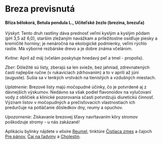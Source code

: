 Breza previsnutá
================

#### Bříza bělokorá, Betula pendula L., Učiteľské žezlo (brezina, brezuľa)

*Výskyt*: Tento druh rastliny dáva prednosť veľmi kyslým a kyslým pôdam (pH 3,5
až 6,0), starším zležaným navážkam a príležitostne osídľuje piesky a kremičité
horniny; je nenáročná na ekologické podmienky, veľmi rýchlo rastie. Má výborné
rezbárske drevo a je dobre známa včelárom.

*Kvitne*: Apríl až máj (včelám poskytuje hnedavý peľ a tmel - propolis).

*Zber*: Dôležité sú listy, zberajú sa len svieže, bez jahniad, zdrevnatených
častí najlepšie ručne (v rukaviciach zdrhovaním) a to v apríli až júni
(auguste). Sušia sa v tenkých vrstvách na tienistých a vzdušných miestach.

*Uplatnenie*: Brezové listy majú močopudné účinky, čo je potvrdené aj z
dávnejších výskumov. Nedávno sa však podiel flavonoidov na vylučovaní vody z
obličiek a klinické pozorovania sčasti potvrdzujú diuretickú činnosť. Význam
listov v močopudných a prečisťovacích vlastnostiach ich predurčuje na potláčanie
dôsledkov dny, reumy a opuchov.

*Upozornenie*: Získavanie brezovej šťavy navŕtavaním kôry stromov poškodzuje
stromy - u nás zakázané!

Aplikáciu bylinky nájdete v elixíre [Reumel](/elixiry/reumel),
tinktúre [Čistiaca zmes](/tinktury/zmes-cistiaca)
a čajoch
[Pre pánov](/sip/caje/pre-panov),
[Čaj na ľadviny](/sip/caje/ladviny) a
[Cholestin](/sip/caje/cholestin-zlcnikovy).
